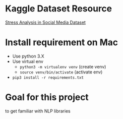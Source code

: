 # Kaggle Dataset Resource
[Stress Analysis in Social Media Dataset](https://www.kaggle.com/datasets/ruchi798/stress-analysis-in-social-media)


# Install requirement on Mac
* Use python 3.X
* Use virtual env
    * ```python3 -m virtualenv venv``` (create venv)
    * ```source venv/bin/activate``` (activate env)
* ```pip3 install -r requirements.txt```

# Goal for this project
to get familiar with NLP libraries